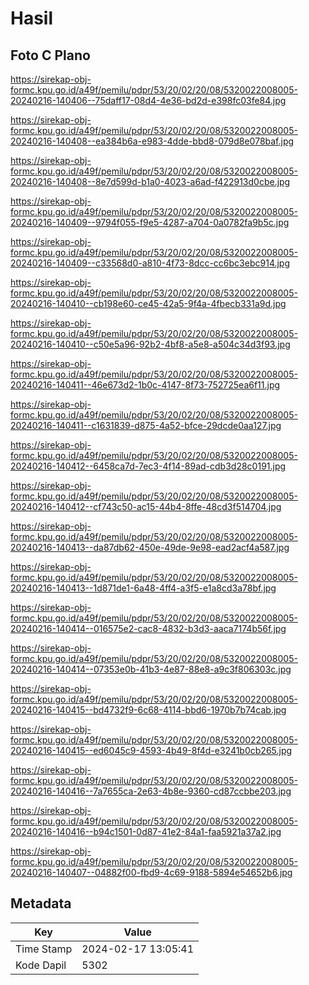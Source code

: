 # Hasil

## Foto C Plano

https://sirekap-obj-formc.kpu.go.id/a49f/pemilu/pdpr/53/20/02/20/08/5320022008005-20240216-140406--75daff17-08d4-4e36-bd2d-e398fc03fe84.jpg

https://sirekap-obj-formc.kpu.go.id/a49f/pemilu/pdpr/53/20/02/20/08/5320022008005-20240216-140408--ea384b6a-e983-4dde-bbd8-079d8e078baf.jpg

https://sirekap-obj-formc.kpu.go.id/a49f/pemilu/pdpr/53/20/02/20/08/5320022008005-20240216-140408--8e7d599d-b1a0-4023-a6ad-f422913d0cbe.jpg

https://sirekap-obj-formc.kpu.go.id/a49f/pemilu/pdpr/53/20/02/20/08/5320022008005-20240216-140409--9794f055-f9e5-4287-a704-0a0782fa9b5c.jpg

https://sirekap-obj-formc.kpu.go.id/a49f/pemilu/pdpr/53/20/02/20/08/5320022008005-20240216-140409--c33568d0-a810-4f73-8dcc-cc6bc3ebc914.jpg

https://sirekap-obj-formc.kpu.go.id/a49f/pemilu/pdpr/53/20/02/20/08/5320022008005-20240216-140410--cb198e60-ce45-42a5-9f4a-4fbecb331a9d.jpg

https://sirekap-obj-formc.kpu.go.id/a49f/pemilu/pdpr/53/20/02/20/08/5320022008005-20240216-140410--c50e5a96-92b2-4bf8-a5e8-a504c34d3f93.jpg

https://sirekap-obj-formc.kpu.go.id/a49f/pemilu/pdpr/53/20/02/20/08/5320022008005-20240216-140411--46e673d2-1b0c-4147-8f73-752725ea6f11.jpg

https://sirekap-obj-formc.kpu.go.id/a49f/pemilu/pdpr/53/20/02/20/08/5320022008005-20240216-140411--c1631839-d875-4a52-bfce-29dcde0aa127.jpg

https://sirekap-obj-formc.kpu.go.id/a49f/pemilu/pdpr/53/20/02/20/08/5320022008005-20240216-140412--6458ca7d-7ec3-4f14-89ad-cdb3d28c0191.jpg

https://sirekap-obj-formc.kpu.go.id/a49f/pemilu/pdpr/53/20/02/20/08/5320022008005-20240216-140412--cf743c50-ac15-44b4-8ffe-48cd3f514704.jpg

https://sirekap-obj-formc.kpu.go.id/a49f/pemilu/pdpr/53/20/02/20/08/5320022008005-20240216-140413--da87db62-450e-49de-9e98-ead2acf4a587.jpg

https://sirekap-obj-formc.kpu.go.id/a49f/pemilu/pdpr/53/20/02/20/08/5320022008005-20240216-140413--1d871de1-6a48-4ff4-a3f5-e1a8cd3a78bf.jpg

https://sirekap-obj-formc.kpu.go.id/a49f/pemilu/pdpr/53/20/02/20/08/5320022008005-20240216-140414--016575e2-cac8-4832-b3d3-aaca7174b56f.jpg

https://sirekap-obj-formc.kpu.go.id/a49f/pemilu/pdpr/53/20/02/20/08/5320022008005-20240216-140414--07353e0b-41b3-4e87-88e8-a9c3f806303c.jpg

https://sirekap-obj-formc.kpu.go.id/a49f/pemilu/pdpr/53/20/02/20/08/5320022008005-20240216-140415--bd4732f9-6c68-4114-bbd6-1970b7b74cab.jpg

https://sirekap-obj-formc.kpu.go.id/a49f/pemilu/pdpr/53/20/02/20/08/5320022008005-20240216-140415--ed6045c9-4593-4b49-8f4d-e3241b0cb265.jpg

https://sirekap-obj-formc.kpu.go.id/a49f/pemilu/pdpr/53/20/02/20/08/5320022008005-20240216-140416--7a7655ca-2e63-4b8e-9360-cd87ccbbe203.jpg

https://sirekap-obj-formc.kpu.go.id/a49f/pemilu/pdpr/53/20/02/20/08/5320022008005-20240216-140416--b94c1501-0d87-41e2-84a1-faa5921a37a2.jpg

https://sirekap-obj-formc.kpu.go.id/a49f/pemilu/pdpr/53/20/02/20/08/5320022008005-20240216-140407--04882f00-fbd9-4c69-9188-5894e54652b6.jpg


## Metadata

| Key        | Value               |
| ---------- | ------------------- |
| Time Stamp | 2024-02-17 13:05:41 |
| Kode Dapil | 5302                |



